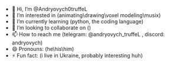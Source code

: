 - 👋 Hi, I’m @Andryovych0truffeL
- 👀 I’m interested in (animating\drawing\voxel modeling\musix)
- 🌱 I’m currently learning (python, the coding language)
- 💞️ I’m looking to collaborate on ()
- 📫 How to reach me (telegram: @andryovych_truffeL , discord: andryovych)
- 😄 Pronouns: (he\his\him)
- ⚡ Fun fact: (i live in Ukraine, probably interesting huh)

<!---
Andryovych0truffeL/Andryovych0truffeL is a ✨ special ✨ repository because its `README.md` (this file) appears on your GitHub profile.
You can click the Preview link to take a look at your changes.
--->
